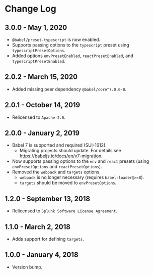 Change Log
============

3.0.0 - May 1, 2020
----------
* `@babel/preset-typescript` is now enabled.
* Supports passing options to the `typescript` preset using `typescriptPresetOptions`.
* Added options `envPresetEnabled`, `reactPresetEnabled`, and `typescriptPresetEnabled`.

2.0.2 - March 15, 2020
----------
* Added missing peer dependency `@babel/core^7.0.0-0`.

2.0.1 - October 14, 2019
----------
* Relicensed to `Apache-2.0`.

2.0.0 - January 2, 2019
----------
* Babel 7 is supported and required (SUI-1612).
  * Migrating projects should update. For details see https://babeljs.io/docs/en/v7-migration.
* Now supports passing options to the `env` and `react` presets (using `envPresetOptions` and `reactPresetOptions`).
* Removed the `webpack` and `targets` options.
  * `webpack` is no longer necessary (requires `babel-loader@>=8`).
  * `targets` should be moved to `envPresetOptions`.

1.2.0 - September 13, 2018
----------
* Relicensed to `Splunk Software License Agreement`.

1.1.0 - March 2, 2018
----------
* Adds support for defining `targets`.

1.0.0 - January 4, 2018
----------
* Version bump.
